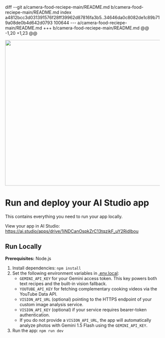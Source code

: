 diff --git a/camera-food-reciepe-main/README.md b/camera-food-reciepe-main/README.md
index a4812bcc3d031391576f28ff39962d87816fa3b5..34646da0c8082de1c89b719a08de0b4d642d0793 100644
--- a/camera-food-reciepe-main/README.md
+++ b/camera-food-reciepe-main/README.md
@@ -1,20 +1,23 @@
 <div align="center">
 <img width="1200" height="475" alt="GHBanner" src="https://github.com/user-attachments/assets/0aa67016-6eaf-458a-adb2-6e31a0763ed6" />
 </div>
 
 # Run and deploy your AI Studio app
 
 This contains everything you need to run your app locally.
 
 View your app in AI Studio: https://ai.studio/apps/drive/1iNDCanOspkZrC13tqzikF_uY2Ridlbou
 
 ## Run Locally
 
 **Prerequisites:**  Node.js
 
 
1. Install dependencies:
   `npm install`
2. Set the following environment variables in [.env.local](.env.local):
   - `GEMINI_API_KEY` for your Gemini access token. This key powers both text recipes and the built-in vision fallback.
   - `YOUTUBE_API_KEY` for fetching complementary cooking videos via the YouTube Data API.
   - `VISION_API_URL` (optional) pointing to the HTTPS endpoint of your custom image analysis service.
   - `VISION_API_KEY` (optional) if your service requires bearer-token authentication.
   - If you do not provide a `VISION_API_URL`, the app will automatically analyze photos with Gemini 1.5 Flash using the `GEMINI_API_KEY`.
3. Run the app:
   `npm run dev`
